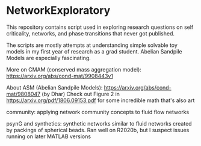 # NetworkExploratory

This repository contains script used in exploring research questions on self criticality, networks, and phase transitions that never got published. 

The scripts are mostly attempts at understanding simple solvable toy models in my first year of research as a grad student. Abelian Sandpile Models are especially fascinating.


More on CMAM (conserved mass aggregation model): https://arxiv.org/abs/cond-mat/9908443v1

About ASM (Abelian Sandpile Models): https://arxiv.org/abs/cond-mat/9808047 (by Dhar)
Check out Figure 2 in https://arxiv.org/pdf/1806.09153.pdf for some incredible math that's also art


community: applying network community concepts to fluid flow networks


psynG and synthetics: synthetic networks similar to fluid networks created by packings of spherical beads. Ran well on R2020b, but I suspect issues running on later MATLAB versions

